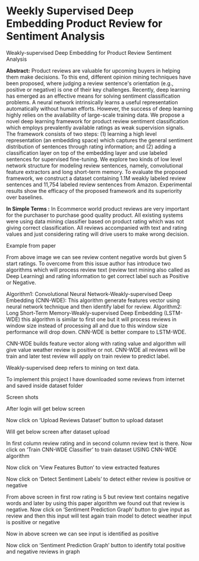 # Weekly Supervised Deep Embedding Product Review for Sentiment Analysis 
Weakly-supervised Deep Embedding for Product Review Sentiment Analysis

**Abstract:**
Product reviews are valuable for upcoming buyers in helping them make decisions. To this end, different opinion mining techniques have been proposed, where judging a review sentence's orientation (e.g., positive or negative) is one of their key challenges. Recently, deep learning has emerged as an effective means for solving sentiment classification problems. A neural network intrinsically learns a useful representation automatically without human efforts. However, the success of deep learning highly relies on the availability of large-scale training data. We propose a novel deep learning framework for product review sentiment classification which employs prevalently available ratings as weak supervision signals. The framework consists of two steps: (1) learning a high level representation (an embedding space) which captures the general sentiment distribution of sentences through rating information; and (2) adding a classification layer on top of the embedding layer and use labeled sentences for supervised fine-tuning. We explore two kinds of low level network structure for modeling review sentences, namely, convolutional feature extractors and long short-term memory. To evaluate the proposed framework, we construct a dataset containing 1.1M weakly labeled review sentences and 11,754 labeled review sentences from Amazon. Experimental results show the efficacy of the proposed framework and its superiority over baselines.

**In Simple Terms :**
In Ecommerce world product reviews are very important for the purchaser to purchase good quality product. All existing systems were using data mining classifier based on product rating which was not giving correct classification. All reviews accompanied with text and rating values and just considering rating will drive users to make wrong decision.

Example from paper

 
From above image we can see review content negative words but given 5 start ratings. To overcome from this issue author has introduce two algorithms which will process review text (review text mining also called as Deep Learning) and rating information to get correct label such as Positive or Negative.

Algorithm1: Convolutional Neural Network-Weakly-supervised Deep Embedding (CNN-WDE): This algorithm generate features vector using neural network technique and then identify label for review. 
Algorithm2: Long Short-Term Memory-Weakly-supervised Deep Embedding (LSTM-WDE) this algorithm is similar to first one but it will process reviews in window size instead of processing all and due to this window size performance will drop down. CNN-WDE is better compare to LSTM-WDE.

CNN-WDE builds feature vector along with rating value and algorithm will give value weather review is positive or not.  CNN-WDE all reviews will be train and later test review will apply on train review to predict label.

Weakly-supervised deep refers to mining on text data.

To implement this project I have downloaded some reviews from internet and saved inside dataset folder

Screen shots     
  

After login will get below screen

 

Now click on ‘Upload Reviews Dataset’ button to upload dataset
 

Will get below screen after dataset upload

 

In first column review rating and in second column review text is there. Now click on ‘Train CNN-WDE Classifier’ to train dataset USING CNN-WDE algorithm

 

Now click on ‘View Features Button’ to view extracted features

 

Now click on ‘Detect Sentiment Labels’ to detect either review is positive or negative

 

From above screen in first row rating is 5 but review text contains negative words and later by using this paper algorithm we found out that review is negative. Now click on ‘Sentiment Prediction Graph’ button to give input as review and then this input will test again train model to detect weather input is positive or negative

 

 

Now in above screen we can see input is identified as positive

 

 

Now click on ‘Sentiment Prediction Graph’ button to identify total positive and negative reviews in graph

 
